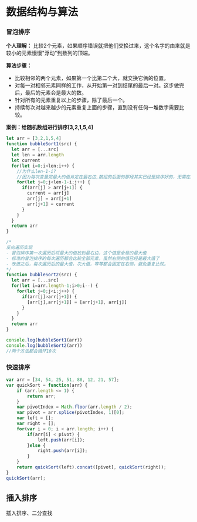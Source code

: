 # 数据结构与算法

### 冒泡排序

**个人理解：**
比较2个元素，如果顺序错误就把他们交换过来，这个名字的由来就是较小的元素慢慢"浮动"到数列的顶端。

**算法步骤：**
- 比较相邻的两个元素，如果第一个比第二个大，就交换它俩的位置。
- 对每一对相邻元素同样的工作，从开始第一对到结尾的最后一对。这步做完后，最后的元素会是最大的数。
- 针对所有的元素重复以上的步骤，除了最后一个。
- 持续每次对越来越少的元素重复上面的步骤，直到没有任何一堆数字需要比较。

**案例：给随机数组进行排序[3,2,1,5,4]**

``` js
let arr = [3,2,1,5,4]
function bubbleSort1(src) {
  let arr = [...src]
  let len = arr.length
  let current
  for(let i=0;i<len;i++) {
    //为什么len-1-i?
    //因为每次变量完最大的值肯定在最右边,数组的后面的那段其实已经是排序好的，无需在排序。
    for(let j=0;j<len-1-i;j++) {
      if(arr[j] > arr[j+1]) {
        current = arr[j]
        arr[j] = arr[j+1]
        arr[j+1] = current
      }
    }
  }
  return arr
}

/*
反向遍历实现
- 冒泡排序第一次遍历后将最大的值放到最右边，这个值是全局的最大值
- 标准的冒泡排序的每次遍历都会比较全部元素，虽然右侧的值已经是最大值了
- 改进之后，每次遍历后的最大值，次大值，等等都会固定在右侧，避免重复比较。
*/
function bubbleSort2(src) {
  let arr = [...src]
  for(let i=arr.length-1;i>0;i--) {
    for(let j=0;j<i;j++) {
      if(arr[j]>arr[j+1]) {
        [arr[j],arr[j+1]] = [arr[j+1], arr[j]]
      }
    }
  }
  return arr
}

console.log(bubbleSort1(arr))
console.log(bubbleSort2(arr))
//两个方法都会循环10次

```


### 快速排序

``` js
var arr = [34, 54, 25, 51, 88, 12, 21, 57];
var quickSort = function(arr) {
    if (arr.length <= 1) {
        return arr;
    }
    var pivotIndex = Math.floor(arr.length / 2);
    var pivot = arr.splice(pivotIndex, 1)[0];
    var left = [];
    var right = [];
    for(var i = 0; i < arr.length; i++) {
        if(arr[i] < pivot) {
            left.push(arr[i]);
        }else {
            right.push(arr[i]);
        }
    }
    return quickSort(left).concat([pivot], quickSort(right));
}
quickSort(arr);
```


## 插入排序
插入排序、二分查找

